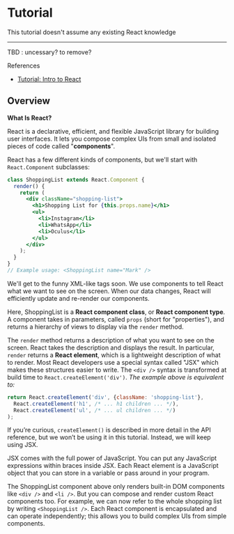 # Tutorial

This tutorial doesn't assume any existing React knowledge

---

TBD : uncessary? to remove?

References

- [Tutorial: Intro to React](https://reactjs.org/tutorial/tutorial.html)

## Overview

**What Is React?**

React is a declarative, efficient, and flexible JavaScript library for building user interfaces.
It lets you compose complex UIs from small and isolated pieces of code called "**components**".

React has a few different kinds of components, but we'll start with `React.Component` subclasses:

```jsx
class ShoppingList extends React.Component {
  render() {
    return (
      <div className="shopping-list">
        <h1>Shopping List for {this.props.name}</h1>
        <ul>
          <li>Instagram</li>
          <li>WhatsApp</li>
          <li>Oculus</li>
        </ul>
      </div>
    );
  }
}
// Example usage: <ShoppingList name="Mark" />
```

We'll get to the funny XML-like tags soon.
We use components to tell React what we want to see on the screen.
When our data changes, React will efficiently update and re-render our components.

Here, ShoppingList is a **React component class**, or **React component type**.
A component takes in parameters, called `props` (short for "properties"), and returns a hierarchy of views to display via the `render` method.

The `render` method returns a description of what you want to see on the screen.
React takes the description and displays the result.
In particular, `render` returns a **React element**, which is a lightweight description of what to render.
Most React developers use a special syntax called "JSX" which makes these structures easier to write.
The `<div />` syntax is transformed at build time to `React.createElement('div')`.
_The example above is equivalent to:_

```jsx
return React.createElement('div', {className: 'shopping-list'},
  React.createElement('h1', /* ... h1 children ... */),
  React.createElement('ul', /* ... ul children ... */)
);
```

If you’re curious, `createElement()` is described in more detail in the API reference, but we won’t be using it in this tutorial.
Instead, we will keep using JSX.

JSX comes with the full power of JavaScript.
You can put any JavaScript expressions within braces inside JSX.
Each React element is a JavaScript object that you can store in a variable or pass around in your program.

The ShoppingList component above only renders built-in DOM components like `<div />` and `<li />`.
But you can compose and render custom React components too.
For example, we can now refer to the whole shopping list by writing `<ShoppingList />`.
Each React component is encapsulated and can operate independently; this allows you to build complex UIs from simple components.
